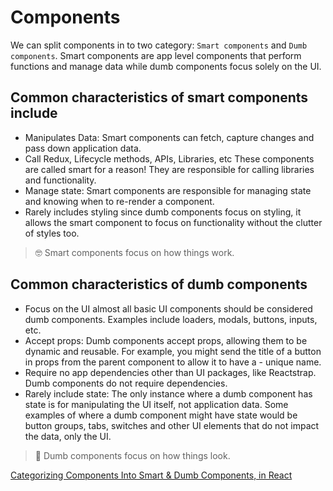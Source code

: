 # Components

We can split components in to two category: `Smart components` and `Dumb components`.
Smart components are app level components that perform functions and manage data while dumb components focus solely on the UI.

## Common characteristics of smart components include

- Manipulates Data: Smart components can fetch, capture changes and pass down application data.
- Call Redux, Lifecycle methods, APIs, Libraries, etc These components are called smart for a reason! They are responsible for calling libraries and functionality.
- Manage state: Smart components are responsible for managing state and knowing when to re-render a component.
- Rarely includes styling since dumb components focus on styling, it allows the smart component to focus on functionality without the clutter of styles too.

> 🤓 Smart components focus on how things work.

## Common characteristics of dumb components

- Focus on the UI almost all basic UI components should be considered dumb components. Examples include loaders, modals, buttons, inputs, etc.
- Accept props: Dumb components accept props, allowing them to be dynamic and reusable. For example, you might send the title of a button in props from the parent component to allow it to have a - unique name.
- Require no app dependencies other than UI packages, like Reactstrap. Dumb components do not require dependencies.
- Rarely include state: The only instance where a dumb component has state is for manipulating the UI itself, not application data. Some examples of where a dumb component might have state would be button groups, tabs, switches and other UI elements that do not impact the data, only the UI.

> 🦄 Dumb components focus on how things look.

[Categorizing Components Into Smart & Dumb Components, in React](https://www.digitalocean.com/community/tutorials/react-smart-dumb-components)

